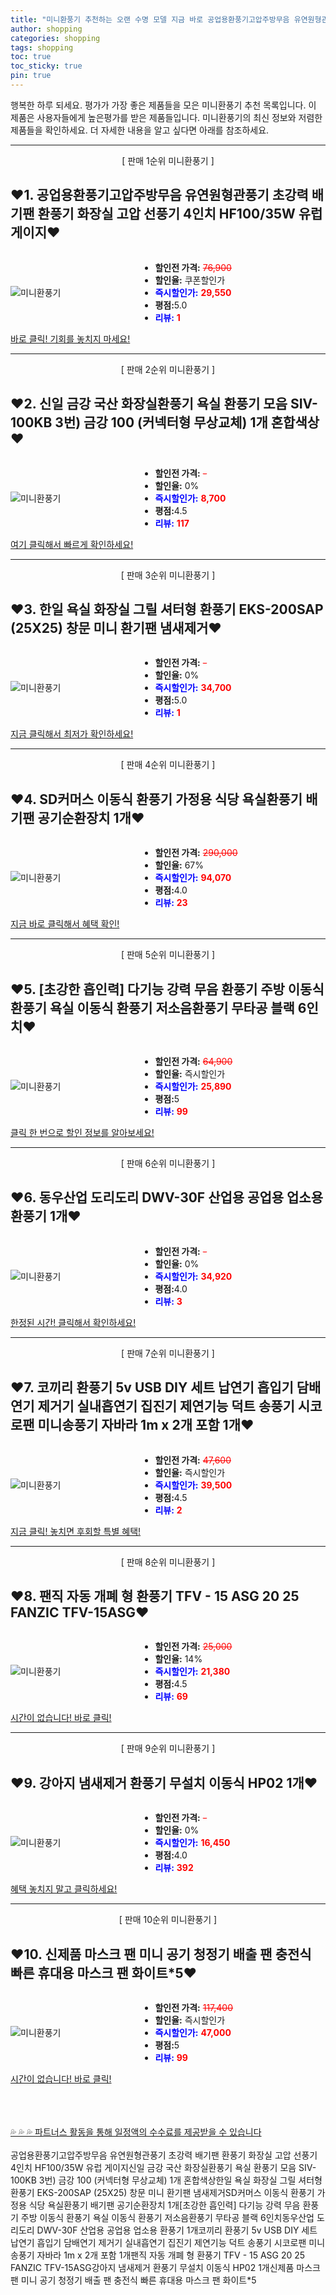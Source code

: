 ```yaml
---
title: "미니환풍기 추천하는 오랜 수명 모델 지금 바로 공업용환풍기고압주방무음 유연원형관풍기 초강력 배기팬 환풍기"
author: shopping
categories: shopping
tags: shopping
toc: true
toc_sticky: true
pin: true
---
```

행복한 하루 되세요. 평가가 가장 좋은 제품들을 모은 미니환풍기 추천 목록입니다. 이 제품은 사용자들에게 높은평가를 받은 제품들입니다. 미니환풍기의 최신 정보와 저렴한 제품들을 확인하세요. 더 자세한 내용을 알고 싶다면 아래를 참조하세요.

---
<p class="toplist" style="margin: 0 auto; display: block; width: fit-content;">[ 판매 1순위 미니환풍기 ]</p>

<h2><strong>❤️1. 공업용환풍기고압주방무음 유연원형관풍기 초강력 배기팬 환풍기 화장실 고압 선풍기 4인치 HF100/35W 유럽 게이지❤️</strong></h2>

<div style="display: flex; align-items: center;">
    <div style="flex: 0.4;">
        <img src="https://thumbnail10.coupangcdn.com/thumbnails/remote/230x230ex/image/vendor_inventory/2300/82eefff9014c4c622fc28174e8ffafd0c425404bc2ed76021bba1e7f3a3e.jpg" alt="미니환풍기" style="max-width: 100%;">
    </div>
    <div style="flex: 0.6; margin-left: 10px;">
        <ul>
            <li><strong>할인전 가격:</strong> <del style="color: red;">76,900</del></li>
            <li><strong>할인율:</strong> 쿠폰할인가</li>
            <li><span style='color:blue'><strong>즉시할인가:</strong></span> <span style='color:red'><strong>29,550</strong></span></li>
            <li><strong>평점:</strong>5.0</li>
            <li><span style='color:blue'><strong>리뷰:</strong></span> <span style='color:red'><strong>1</strong></span></li>
        </ul>
    </div>
</div>
<div class="center">
    <a href="https://William4Davisa.github.io?lptag=AF9450613&subid=githubio&pageKey=8113443496&traceid=V0-153&itemId=22993126815&vendorItemId=90027044883" class="myButton">
        바로 클릭! 기회를 놓치지 마세요!
    </a>
</div>


---
<p class="toplist" style="margin: 0 auto; display: block; width: fit-content;">[ 판매 2순위 미니환풍기 ]</p>

<h2><strong>❤️2. 신일 금강 국산 화장실환풍기 욕실 환풍기 모음 SIV-100KB 3번) 금강 100 (커넥터형 무상교체) 1개 혼합색상❤️</strong></h2>

<div style="display: flex; align-items: center;">
    <div style="flex: 0.4;">
        <img src="https://thumbnail7.coupangcdn.com/thumbnails/remote/230x230ex/image/vendor_inventory/762e/41c6c7a20c582a17c140d40bd2410c254af235bcae8c07721c4695b5270c.jpg" alt="미니환풍기" style="max-width: 100%;">
    </div>
    <div style="flex: 0.6; margin-left: 10px;">
        <ul>
            <li><strong>할인전 가격:</strong> <del style="color: red;">-</del></li>
            <li><strong>할인율:</strong> 0%</li>
            <li><span style='color:blue'><strong>즉시할인가:</strong></span> <span style='color:red'><strong>8,700</strong></span></li>
            <li><strong>평점:</strong>4.5</li>
            <li><span style='color:blue'><strong>리뷰:</strong></span> <span style='color:red'><strong>117</strong></span></li>
        </ul>
    </div>
</div>
<div class="center">
    <a href="https://William4Davisa.github.io?lptag=AF9450613&subid=githubio&pageKey=7650067827&traceid=V0-153&itemId=20352512477&vendorItemId=82639356250" class="myButton">
        여기 클릭해서 빠르게 확인하세요!
    </a>
</div>


---
<p class="toplist" style="margin: 0 auto; display: block; width: fit-content;">[ 판매 3순위 미니환풍기 ]</p>

<h2><strong>❤️3. 한일 욕실 화장실 그릴 셔터형 환풍기 EKS-200SAP (25X25) 창문 미니 환기팬 냄새제거❤️</strong></h2>

<div style="display: flex; align-items: center;">
    <div style="flex: 0.4;">
        <img src="https://thumbnail6.coupangcdn.com/thumbnails/remote/230x230ex/image/vendor_inventory/ae48/bc150139316674e2701f214d8093cfff0d8187c8c817774e82575f78ddfe.jpg" alt="미니환풍기" style="max-width: 100%;">
    </div>
    <div style="flex: 0.6; margin-left: 10px;">
        <ul>
            <li><strong>할인전 가격:</strong> <del style="color: red;">-</del></li>
            <li><strong>할인율:</strong> 0%</li>
            <li><span style='color:blue'><strong>즉시할인가:</strong></span> <span style='color:red'><strong>34,700</strong></span></li>
            <li><strong>평점:</strong>5.0</li>
            <li><span style='color:blue'><strong>리뷰:</strong></span> <span style='color:red'><strong>1</strong></span></li>
        </ul>
    </div>
</div>
<div class="center">
    <a href="https://William4Davisa.github.io?lptag=AF9450613&subid=githubio&pageKey=6512265803&traceid=V0-153&itemId=14389116001&vendorItemId=81633382268" class="myButton">
        지금 클릭해서 최저가 확인하세요!
    </a>
</div>


---
<p class="toplist" style="margin: 0 auto; display: block; width: fit-content;">[ 판매 4순위 미니환풍기 ]</p>

<h2><strong>❤️4. SD커머스 이동식 환풍기 가정용 식당 욕실환풍기 배기팬 공기순환장치 1개❤️</strong></h2>

<div style="display: flex; align-items: center;">
    <div style="flex: 0.4;">
        <img src="https://thumbnail6.coupangcdn.com/thumbnails/remote/230x230ex/image/vendor_inventory/acc9/fd12c9b9cfe621daaaa8078a185e7b2c189adc2c67cecae0fbbf517d6f47.jpg" alt="미니환풍기" style="max-width: 100%;">
    </div>
    <div style="flex: 0.6; margin-left: 10px;">
        <ul>
            <li><strong>할인전 가격:</strong> <del style="color: red;">290,000</del></li>
            <li><strong>할인율:</strong> 67%</li>
            <li><span style='color:blue'><strong>즉시할인가:</strong></span> <span style='color:red'><strong>94,070</strong></span></li>
            <li><strong>평점:</strong>4.0</li>
            <li><span style='color:blue'><strong>리뷰:</strong></span> <span style='color:red'><strong>23</strong></span></li>
        </ul>
    </div>
</div>
<div class="center">
    <a href="https://William4Davisa.github.io?lptag=AF9450613&subid=githubio&pageKey=6796652381&traceid=V0-153&itemId=16028215753&vendorItemId=83232420241" class="myButton">
        지금 바로 클릭해서 혜택 확인!
    </a>
</div>


---
<p class="toplist" style="margin: 0 auto; display: block; width: fit-content;">[ 판매 5순위 미니환풍기 ]</p>

<h2><strong>❤️5. [초강한 흡인력] 다기능 강력 무음 환풍기 주방 이동식 환풍기 욕실 이동식 환풍기 저소음환풍기 무타공 블랙 6인치❤️</strong></h2>

<div style="display: flex; align-items: center;">
    <div style="flex: 0.4;">
        <img src="https://thumbnail7.coupangcdn.com/thumbnails/remote/230x230ex/image/vendor_inventory/f2e1/14610b4827e67e6a7c218328898d8651750e179bc159189ce565aa69ad88.jpg" alt="미니환풍기" style="max-width: 100%;">
    </div>
    <div style="flex: 0.6; margin-left: 10px;">
        <ul>
            <li><strong>할인전 가격:</strong> <del style="color: red;">64,900</del></li>
            <li><strong>할인율:</strong> 즉시할인가</li>
            <li><span style='color:blue'><strong>즉시할인가:</strong></span> <span style='color:red'><strong>25,890</strong></span></li>
            <li><strong>평점:</strong>5</li>
            <li><span style='color:blue'><strong>리뷰:</strong></span> <span style='color:red'><strong>99</strong></span></li>
        </ul>
    </div>
</div>
<div class="center">
    <a href="https://William4Davisa.github.io?lptag=AF9450613&subid=githubio&pageKey=8178669753&traceid=V0-153&itemId=23378053448&vendorItemId=90408125803" class="myButton">
        클릭 한 번으로 할인 정보를 알아보세요!
    </a>
</div>


---
<p class="toplist" style="margin: 0 auto; display: block; width: fit-content;">[ 판매 6순위 미니환풍기 ]</p>

<h2><strong>❤️6. 동우산업 도리도리 DWV-30F 산업용 공업용 업소용 환풍기 1개❤️</strong></h2>

<div style="display: flex; align-items: center;">
    <div style="flex: 0.4;">
        <img src="https://thumbnail9.coupangcdn.com/thumbnails/remote/230x230ex/image/vendor_inventory/6342/608cb98f3e59e301522ccf2849a22a9fa00c9e73693940e90fe674cb2b75.jpg" alt="미니환풍기" style="max-width: 100%;">
    </div>
    <div style="flex: 0.6; margin-left: 10px;">
        <ul>
            <li><strong>할인전 가격:</strong> <del style="color: red;">-</del></li>
            <li><strong>할인율:</strong> 0%</li>
            <li><span style='color:blue'><strong>즉시할인가:</strong></span> <span style='color:red'><strong>34,920</strong></span></li>
            <li><strong>평점:</strong>4.0</li>
            <li><span style='color:blue'><strong>리뷰:</strong></span> <span style='color:red'><strong>3</strong></span></li>
        </ul>
    </div>
</div>
<div class="center">
    <a href="https://William4Davisa.github.io?lptag=AF9450613&subid=githubio&pageKey=24859606&traceid=V0-153&itemId=96725841&vendorItemId=90765927342" class="myButton">
        한정된 시간! 클릭해서 확인하세요!
    </a>
</div>


---
<p class="toplist" style="margin: 0 auto; display: block; width: fit-content;">[ 판매 7순위 미니환풍기 ]</p>

<h2><strong>❤️7. 코끼리 환풍기 5v USB DIY 세트 납연기 흡입기 담배연기 제거기 실내흡연기 집진기 제연기능 덕트 송풍기 시코로팬 미니송풍기 자바라 1m x 2개 포함 1개❤️</strong></h2>

<div style="display: flex; align-items: center;">
    <div style="flex: 0.4;">
        <img src="https://thumbnail6.coupangcdn.com/thumbnails/remote/230x230ex/image/vendor_inventory/b2ae/cceb7543dac7a82b4983a94fba68063b3938877464cdc8cef4567d389683.png" alt="미니환풍기" style="max-width: 100%;">
    </div>
    <div style="flex: 0.6; margin-left: 10px;">
        <ul>
            <li><strong>할인전 가격:</strong> <del style="color: red;">47,600</del></li>
            <li><strong>할인율:</strong> 즉시할인가</li>
            <li><span style='color:blue'><strong>즉시할인가:</strong></span> <span style='color:red'><strong>39,500</strong></span></li>
            <li><strong>평점:</strong>4.5</li>
            <li><span style='color:blue'><strong>리뷰:</strong></span> <span style='color:red'><strong>2</strong></span></li>
        </ul>
    </div>
</div>
<div class="center">
    <a href="https://William4Davisa.github.io?lptag=AF9450613&subid=githubio&pageKey=8004414301&traceid=V0-153&itemId=22303539129&vendorItemId=89348989555" class="myButton">
        지금 클릭! 놓치면 후회할 특별 혜택!
    </a>
</div>


---
<p class="toplist" style="margin: 0 auto; display: block; width: fit-content;">[ 판매 8순위 미니환풍기 ]</p>

<h2><strong>❤️8. 팬직 자동 개폐 형 환풍기 TFV - 15 ASG 20 25 FANZIC TFV-15ASG❤️</strong></h2>

<div style="display: flex; align-items: center;">
    <div style="flex: 0.4;">
        <img src="https://thumbnail7.coupangcdn.com/thumbnails/remote/230x230ex/image/vendor_inventory/899d/a79b08ead8e611945cecde9cdf7f28042528276f219c2c4a92df5ad8609f.jpg" alt="미니환풍기" style="max-width: 100%;">
    </div>
    <div style="flex: 0.6; margin-left: 10px;">
        <ul>
            <li><strong>할인전 가격:</strong> <del style="color: red;">25,000</del></li>
            <li><strong>할인율:</strong> 14%</li>
            <li><span style='color:blue'><strong>즉시할인가:</strong></span> <span style='color:red'><strong>21,380</strong></span></li>
            <li><strong>평점:</strong>4.5</li>
            <li><span style='color:blue'><strong>리뷰:</strong></span> <span style='color:red'><strong>69</strong></span></li>
        </ul>
    </div>
</div>
<div class="center">
    <a href="https://William4Davisa.github.io?lptag=AF9450613&subid=githubio&pageKey=5645228418&traceid=V0-153&itemId=9220805972&vendorItemId=76506481928" class="myButton">
        시간이 없습니다! 바로 클릭!
    </a>
</div>


---
<p class="toplist" style="margin: 0 auto; display: block; width: fit-content;">[ 판매 9순위 미니환풍기 ]</p>

<h2><strong>❤️9. 강아지 냄새제거 환풍기 무설치 이동식 HP02 1개❤️</strong></h2>

<div style="display: flex; align-items: center;">
    <div style="flex: 0.4;">
        <img src="https://thumbnail6.coupangcdn.com/thumbnails/remote/230x230ex/image/vendor_inventory/5867/1691d006de11719767abbd22cc861bdd3732692fcee3eab0165d0e1cb5e6.jpeg" alt="미니환풍기" style="max-width: 100%;">
    </div>
    <div style="flex: 0.6; margin-left: 10px;">
        <ul>
            <li><strong>할인전 가격:</strong> <del style="color: red;">-</del></li>
            <li><strong>할인율:</strong> 0%</li>
            <li><span style='color:blue'><strong>즉시할인가:</strong></span> <span style='color:red'><strong>16,450</strong></span></li>
            <li><strong>평점:</strong>4.0</li>
            <li><span style='color:blue'><strong>리뷰:</strong></span> <span style='color:red'><strong>392</strong></span></li>
        </ul>
    </div>
</div>
<div class="center">
    <a href="https://William4Davisa.github.io?lptag=AF9450613&subid=githubio&pageKey=6461042367&traceid=V0-153&itemId=14061061784&vendorItemId=84614862085" class="myButton">
        혜택 놓치지 말고 클릭하세요!
    </a>
</div>


---
<p class="toplist" style="margin: 0 auto; display: block; width: fit-content;">[ 판매 10순위 미니환풍기 ]</p>

<h2><strong>❤️10. 신제품 마스크 팬 미니 공기 청정기 배출 팬 충전식 빠른 휴대용 마스크 팬 화이트*5❤️</strong></h2>

<div style="display: flex; align-items: center;">
    <div style="flex: 0.4;">
        <img src="https://thumbnail7.coupangcdn.com/thumbnails/remote/230x230ex/image/vendor_inventory/677f/043211a02ecaa060b786c3dd2d1b2f77c67a7f6050371512bb35a1cc5dec.jpg" alt="미니환풍기" style="max-width: 100%;">
    </div>
    <div style="flex: 0.6; margin-left: 10px;">
        <ul>
            <li><strong>할인전 가격:</strong> <del style="color: red;">117,400</del></li>
            <li><strong>할인율:</strong> 즉시할인가</li>
            <li><span style='color:blue'><strong>즉시할인가:</strong></span> <span style='color:red'><strong>47,000</strong></span></li>
            <li><strong>평점:</strong>5</li>
            <li><span style='color:blue'><strong>리뷰:</strong></span> <span style='color:red'><strong>99</strong></span></li>
        </ul>
    </div>
</div>
<div class="center">
    <a href="https://William4Davisa.github.io?lptag=AF9450613&subid=githubio&pageKey=8220716567&traceid=V0-153&itemId=23626987255&vendorItemId=90652504797" class="myButton">
        시간이 없습니다! 바로 클릭!
    </a>
</div>

<br><br><br>[💦 💦 💦 파트너스 활동을 통해 일정액의 수수료를 제공받을 수 있습니다](https://link.coupang.com/a/bcpT2c)<br><br>공업용환풍기고압주방무음 유연원형관풍기 초강력 배기팬 환풍기 화장실 고압 선풍기 4인치 HF100/35W 유럽 게이지신일 금강 국산 화장실환풍기 욕실 환풍기 모음 SIV-100KB 3번) 금강 100 (커넥터형 무상교체) 1개 혼합색상한일 욕실 화장실 그릴 셔터형 환풍기 EKS-200SAP (25X25) 창문 미니 환기팬 냄새제거SD커머스 이동식 환풍기 가정용 식당 욕실환풍기 배기팬 공기순환장치 1개[초강한 흡인력] 다기능 강력 무음 환풍기 주방 이동식 환풍기 욕실 이동식 환풍기 저소음환풍기 무타공 블랙 6인치동우산업 도리도리 DWV-30F 산업용 공업용 업소용 환풍기 1개코끼리 환풍기 5v USB DIY 세트 납연기 흡입기 담배연기 제거기 실내흡연기 집진기 제연기능 덕트 송풍기 시코로팬 미니송풍기 자바라 1m x 2개 포함 1개팬직 자동 개폐 형 환풍기 TFV - 15 ASG 20 25 FANZIC TFV-15ASG강아지 냄새제거 환풍기 무설치 이동식 HP02 1개신제품 마스크 팬 미니 공기 청정기 배출 팬 충전식 빠른 휴대용 마스크 팬 화이트*5